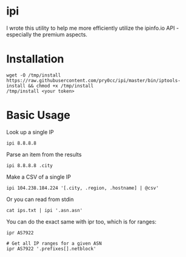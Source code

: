 # ipi
I wrote this utility to help me more efficiently utilize the ipinfo.io API - especially the premium aspects.

# Installation
```
wget -O /tmp/install https://raw.githubusercontent.com/pry0cc/ipi/master/bin/iptools-install && chmod +x /tmp/install
/tmp/install <your token>
```

# Basic Usage


Look up a single IP
```
ipi 8.8.8.8
```

Parse an item from the results
```
ipi 8.8.8.8 .city
```

Make a CSV of a single IP
```
ipi 104.238.184.224 '[.city, .region, .hostname] | @csv'
```

Or you can read from stdin

```
cat ips.txt | ipi '.asn.asn'
```

You can do the exact same with ipr too, which is for ranges:
```
ipr AS7922

# Get all IP ranges for a given ASN
ipr AS7922 '.prefixes[].netblock'
```
